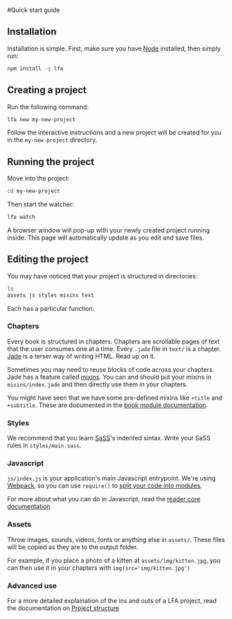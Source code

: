 #Quick start guide

## Installation

Installation is simple. First, make sure you have [Node] installed, then simply run:

```bash
npm install -g lfa
```

## Creating a project

Run the following command:

```bash
lfa new my-new-project
```

Follow the interactive instructions and a new project will be created for you in the `my-new-project` directory.


## Running the project

Move into the project:

```bash
cd my-new-project
```

Then start the watcher:

```bash
lfa watch
```

A browser window will pop-up with your newly created project running inside. This page will automatically update as you edit and save files.

## Editing the project

You may have noticed that your project is structured in directories:

```bash
ls
assets js styles mixins text
```

Each has a particular function:

### Chapters

Every book is structured in chapters. Chapters are scrollable pages of text that the user consumes one at a time. Every `.jade` file in `text/` is a chapter. [Jade] is a terser way of writing HTML. Read up on it.

Sometimes you may need to reuse blocks of code across your chapters. Jade has a feature called [mixins]. You can and should put your mixins in `mixins/index.jade` and then directly use them in your chapters. 

You might have seen that we have some pre-defined mixins like `+title` and `+subtitle`. These are documented in the [book module documentation][lfa-book].

### Styles

We recommend that you learn [SaSS]'s indented sintax. Write your SaSS rules in `styles/main.sass`.

### Javascript

`js/index.js` is your application's main Javascript entrypoint. We're using [Webpack], so you can use `require()` to [split your code into modules](CommonJS).

For more about what you can do in Javascript, read the [reader core documentation][lfa-core]

### Assets

Throw images, sounds, videos, fonts or anything else in `assets/`. These files will be copied as they are to the output folder.

For example, if you place a photo of a kitten at `assets/img/kitten.jpg`, you can then use it in your chapters with `img(src='img/kitten.jpg')`

### Advanced use

For a more detailed explaination of the ins and outs of a LFA project, read the documentation on [Project structure](project-structure.md)

[SaSS]:http://sass-lang.com/
[Node]:https://nodejs.org/
[Jade]:http://jade-lang.com/
[mixins]:http://jade-lang.com/reference/mixins/
[CommonJS]:http://webpack.github.io/docs/commonjs.html
[Webpack]:http://webpack.github.io/
[lfa-book]:lfa-book.md
[lfa-core]:lfa-core.md
